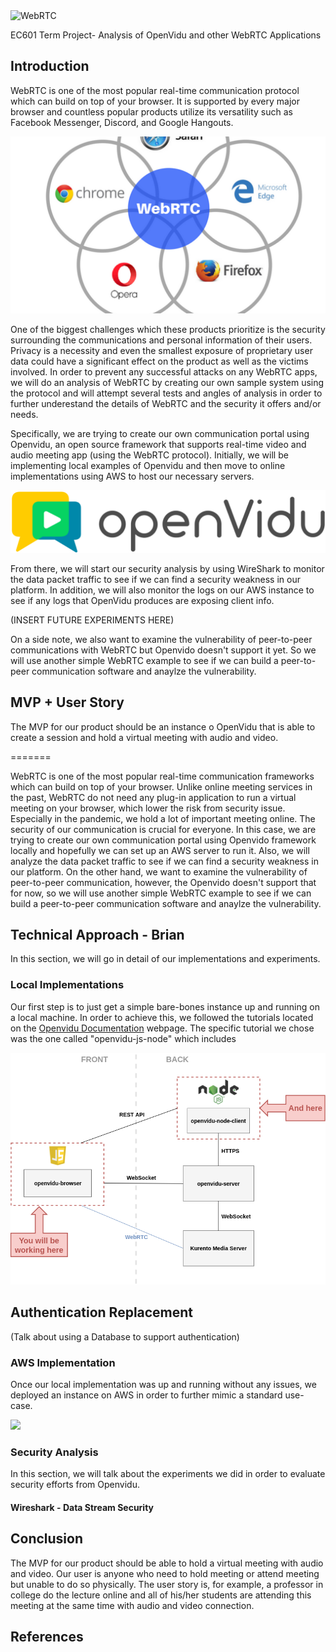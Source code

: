 <img src="Images/webrtclogo.png" alt="WebRTC" width="200"/>

EC601 Term Project- Analysis of OpenVidu and other WebRTC Applications
## Introduction

WebRTC is one of the most popular real-time communication protocol which can build on top of your browser. It is supported by every major browser and countless popular products utilize its versatility such as Facebook Messenger, Discord, and Google Hangouts.

![](Images/webrtcex.png)

One of the biggest challenges which these products prioritize is the security surrounding the communications and personal information of their users. Privacy is a necessity and even the smallest exposure of proprietary user data could have a significant effect on the product as well as the victims involved. In order to prevent any successful attacks on any WebRTC apps, we will do an analysis of WebRTC by creating our own sample system using the protocol and will attempt several tests and angles of analysis in order to further underestand the details of WebRTC and the security it offers and/or needs. 

Specifically, we are trying to create our own communication portal using Openvidu, an open source framework that supports real-time video and audio meeting app (using the WebRTC protocol). Initially, we will be implementing local examples of Openvidu and then move to online implementations using AWS to host our necessary servers.

![](Images/openvidulogo.png)

From there, we will start our security analysis by using WireShark to monitor the data packet traffic to see if we can find a security weakness in our platform. In addition, we will also monitor the logs on our AWS instance to see if any logs that OpenVidu produces are exposing client info.

(INSERT FUTURE EXPERIMENTS HERE)

On a side note, we also want to examine the vulnerability of peer-to-peer communications with WebRTC but Openvido doesn't support it yet. So we will use another simple WebRTC example to see if we can build a peer-to-peer communication software and anaylze the vulnerability.

## MVP + User Story

The MVP for our product should be an instance o OpenVidu that is able to create a session and hold a virtual meeting with audio and video.

=======

WebRTC is one of the most popular real-time communication frameworks which can build on top of your browser. Unlike online meeting services in the past, WebRTC do not need any plug-in application to run a virtual meeting on your browser, which lower the risk from security issue. Especially in the pandemic, we hold a lot of important meeting online. The security of our communication is crucial for everyone. In this case, we are trying to create our own communication portal using Openvido framework locally and hopefully we can set up an AWS server to run it. Also, we will analyze the data packet traffic to see if we can find a security weakness in our platform. On the other hand, we want to examine the vulnerability of peer-to-peer communication, however, the Openvido doesn't support that for now, so we will use another simple WebRTC example to see if we can build a peer-to-peer communication software and anaylze the vulnerability.

## Technical Approach - Brian
In this section, we will go in detail of our implementations and experiments.
### Local Implementations
 Our first step is to just get a simple bare-bones instance up and running on a local machine. In order to achieve this, we followed the tutorials located on the 
 <a href="https://docs.openvidu.io/en/2.15.0/tutorials/" title="Openvidu Docs">Openvidu Documentation</a> 
 webpage. The specific tutorial we chose was the one called "openvidu-js-node" which includes 


![](Images/openvidunodejs.png)

## Authentication Replacement
(Talk about using a Database to support authentication)


### AWS Implementation
Once our local implementation was up and running without any issues, we deployed an instance on AWS in order to further mimic a standard use-case. 


![](Images/openviduexample.png)


### Security Analysis
In this section, we will talk about the experiments we did in order to evaluate security efforts from Openvidu.
#### Wireshark - Data Stream Security

#### 


## Conclusion

The MVP for our product should be able to hold a virtual meeting with audio and video.
Our user is anyone who need to hold meeting or attend meeting but unable to do so physically.
The user story is, for example, a professor in college do the lecture online and all of his/her students are attending this meeting at the same time with audio and video connection.

## References

